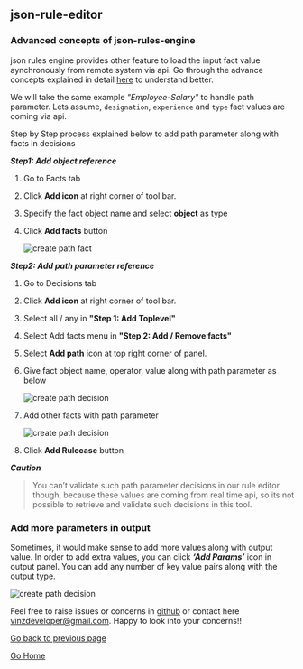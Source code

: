 ## json-rule-editor

### Advanced concepts of json-rules-engine

json rules engine provides other feature to load the input fact value aynchronously from remote system via api.
Go through the advance concepts explained in detail [here](https://github.com/CacheControl/json-rules-engine) to understand better.

We will take the same example *"Employee-Salary"* to handle path parameter. Lets assume, `designation`, `experience` and `type` fact values are coming via api.

Step by Step process explained below to add path parameter along with facts in decisions

***Step1: Add object reference***

1. Go to Facts tab
2. Click **Add icon** at right corner of tool bar.
3. Specify the fact object name and select **object** as type
4. Click **Add facts** button

    ![create path fact](https://vinzdeveloper.github.io/json-rule-editor/docs/images/path-fact.png)

***Step2: Add path parameter reference***

1. Go to Decisions tab
2. Click **Add icon** at right corner of tool bar.
3. Select all / any in **"Step 1: Add Toplevel"**
4. Select Add facts menu in **"Step 2: Add / Remove facts"**
5. Select **Add path** icon at top right corner of panel.
6. Give fact object name, operator, value along with path parameter as below

    ![create path decision](https://vinzdeveloper.github.io/json-rule-editor/docs/images/path-decisions1.png)

7. Add other facts with path parameter

    ![create path decision](https://vinzdeveloper.github.io/json-rule-editor/docs/images/path-decisions2.png)

8. Click **Add Rulecase** button

***Caution***

> You can’t validate such path parameter decisions in our rule editor though, because these values are coming from real time api,
> so its not possible to retrieve and validate such decisions in this tool.

### Add more parameters in output

Sometimes, it would make sense to add more values along with output value. In order to add extra values, you can click ***‘Add Params’*** icon in output panel. You can add any number of key value pairs along with the output type. 

![create path decision](https://vinzdeveloper.github.io/json-rule-editor/docs/images/output-params.png)

Feel free to raise issues or concerns in [github](https://github.com/vinzdeveloper/json-rule-editor/issues) or contact here <vinzdeveloper@gmail.com>. Happy to look into your concerns!!

[Go back to previous page](https://vinzdeveloper.github.io/json-rule-editor/docs/decisions.html)

[Go Home](https://vinzdeveloper.github.io/json-rule-editor/)